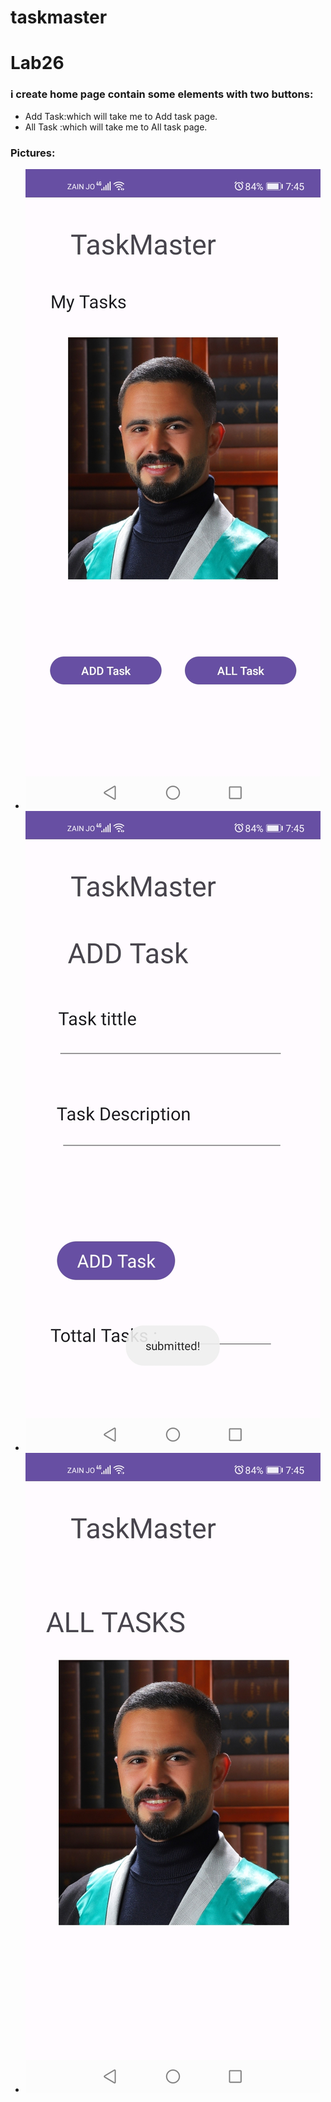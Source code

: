 # taskmaster

# Lab26 
### i create home page contain some elements with two buttons:
- Add Task:which will take me to Add task page.
- All Task :which will take me to All task page.

### Pictures:
- ![Home page](Screenshots/home.jpg)
- ![Add task Page](Screenshots/AddPage.jpg)
- ![All tasks Page](Screenshots/AllTasksPage.jpg)